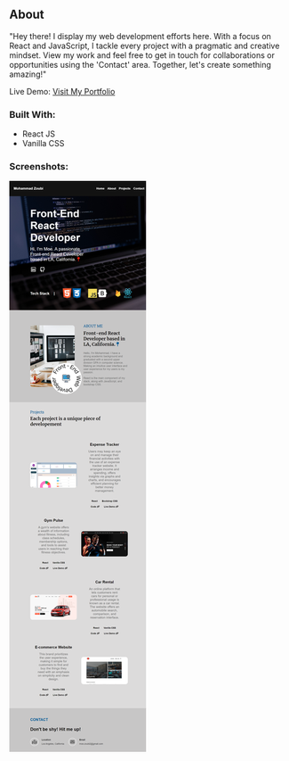 ## About

"Hey there! I display my web development efforts here. With a focus on React and JavaScript, I tackle every project with a pragmatic and creative mindset. View my work and feel free to get in touch for collaborations or opportunities using the 'Contact' area. Together, let's create something amazing!"

Live Demo: [Visit My Portfolio](http://www.yourportfolio.com)

### Built With:
* React JS
* Vanilla CSS

### Screenshots:
![Portfolio Page](./src/images/readme/portfolio-ss.png)
